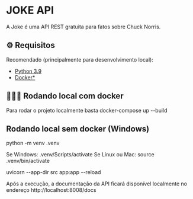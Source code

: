 # JOKE API
A Joke é uma API REST gratuita para fatos sobre Chuck Norris.

## ⚙️ Requisitos

Recomendado (principalmente para desenvolvimento local):
- [Python 3.9](https://www.python.org/)
- [Docker\*](https://www.docker.com/)

## 🏃🏽‍♂️ Rodando local com docker

Para rodar o projeto localmente basta docker-compose up --build

## Rodando local sem docker (Windows)

python -m venv .venv

Se Windows:
    .venv/Scripts/activate
Se Linux ou Mac:
    source .venv/bin/activate

uvicorn --app-dir src app:app --reload

Após a execução, a documentação da API ficará disponível localmente no endereço http://localhost:8008/docs
